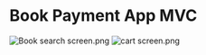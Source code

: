 # Book Payment App MVC

![Book search screen.png](<https://media-hosting.imagekit.io/14e70ee1226d4f05/Book%20search%20screen.png?Expires=1838820504&Key-Pair-Id=K2ZIVPTIP2VGHC&Signature=ww4DVh66z2YkRT7rAw0NVRMZmPC3~5Nx3eo9poNXcFqcJt6SLgSF~NmrXNuWqXeCY1HyXD3tq1u~lLEom6eKzGNJeJ-ZfrtXGjJq7iu21vM6svVqT7tPKLZEUb63v5gLnETjHqJ-PvFqFyWDCO6~pK4zrGtsyui-wcYhnEWtyCngjh3LXEJxJMPxZKi6hdW3LIAM9dpC1YUmn-z6czeOHu1jloZ-l0ScnTXQVvWI3gEmFUKloSIw2mBjq-M~5M4Ui5UlYO~e~KdpINQWeMNUsQaI75~~MESgykz9NVs3fc1ScdHSpw9dSCx0j47pP2Z4pLD530mTywvzDqiwac6g4w__>)
![cart screen.png](<https://media-hosting.imagekit.io/13c7d4b52b9641a5/cart%20screen.png?Expires=1838821391&Key-Pair-Id=K2ZIVPTIP2VGHC&Signature=BFsOXMQvIM1dVDVWlm5IbOTNuElN6ZPzOHOf44NtL~bxua3qSshwvr22I-wuDCtUY1s4VU-w3lnmlFinKz18SFvSkfFM7KAcdqOpXbSa4QPT9Pj-az1sYUv5BIvVp6sfJo3jF9JhkCBkuvksQQw9galvNX3mHwg4~4nE~s8emQX2fC2rF5zSBF2dLh6gcY2KtLAp8tY8u1JnKGY6FOB-bWdoFp48tHGdMK2p8yZoxOXqQmAPW62efgT8M522z1WlLZmCefMOrMNzRDPn795MEHxESmk6ERTW5coS06dUw8D5tS-oLAJDvFCCzUMt1f6KPUEb2YRO-py1y4ZJIvDSXA__>)

